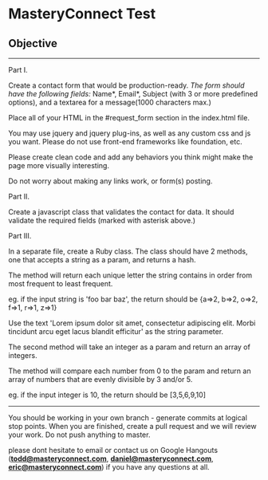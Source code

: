 # MasteryConnect Test #

## Objective ##
---

Part I.

Create a contact form that would be production-ready.
*The form should have the following fields:*
Name*, Email*, Subject (with 3 or more predefined options), and a textarea for a message(1000 characters max.)

Place all of your HTML in the #request_form section in the index.html file.

You may use jquery and jquery plug-ins, as well as any custom css and js you want. Please do not use front-end frameworks like foundation, etc.

Please create clean code and add any behaviors you think might make the page more visually interesting.

Do not worry about making any links work, or form(s) posting.


Part II.

Create a javascript class that validates the contact for data. It should validate the required fields (marked with asterisk above.)


Part III.

In a separate file, create a Ruby class. The class should have 2 methods, one that accepts a string as a param, and returns a hash.

The method will return each unique letter the string contains in order from most frequent to least frequent.

eg. if the input string is 'foo bar baz', the return should be {a=>2, b=>2, o=>2, f=>1, r=>1, z=>1}

Use the text 'Lorem ipsum dolor sit amet, consectetur adipiscing elit. Morbi tincidunt arcu eget lacus blandit efficitur' as the string parameter.

The second method will take an integer as a param and return an array of integers.

The method will compare each number from 0 to the param and return an array of numbers that are evenly divisible by 3 and/or 5.

eg. if the input integer is 10, the return should be [3,5,6,9,10]


---

You should be working in your own branch - generate commits at logical stop points. When you are finished, create a pull request and we will review your work. Do not push anything to master.

please dont hesitate to email or contact us on Google Hangouts (**todd@masteryconnect.com**, **daniel@masteryconnect.com**, **eric@masteryconnect.com**) if you have any questions at all.
